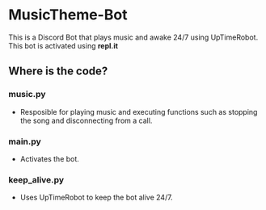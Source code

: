 # MusicTheme-Bot
This is a Discord Bot that plays music and awake 24/7 using UpTimeRobot. This bot is activated using **repl.it**
## Where is the code?
### music.py
- Resposible for playing music and executing functions such as stopping the song and disconnecting from a call. <br />
### main.py
- Activates the bot. <br />
### keep_alive.py
- Uses UpTimeRobot to keep the bot alive 24/7. <br />

